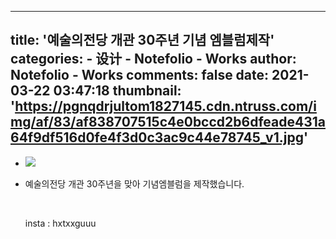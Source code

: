 
---
title: '예술의전당 개관 30주년 기념 엠블럼제작'
categories: 
    - 设计
    - Notefolio - Works
author: Notefolio - Works
comments: false
date: 2021-03-22 03:47:18
thumbnail: 'https://pgnqdrjultom1827145.cdn.ntruss.com/img/af/83/af838707515c4e0bccd2b6dfeade431a64f9df516d0fe4f3d0c3ac9c44e78745_v1.jpg'
---

<div>   
<ul><li><img src="https://pgnqdrjultom1827145.cdn.ntruss.com/img/af/83/af838707515c4e0bccd2b6dfeade431a64f9df516d0fe4f3d0c3ac9c44e78745_v1.jpg" referrerpolicy="no-referrer"></li><li>
    <p>예술의전당 개관 30주년을 맞아 기념엠블럼을 제작했습니다.</p><p> </p><p>insta : hxtxxguuu</p></li></ul>  
</div>
            